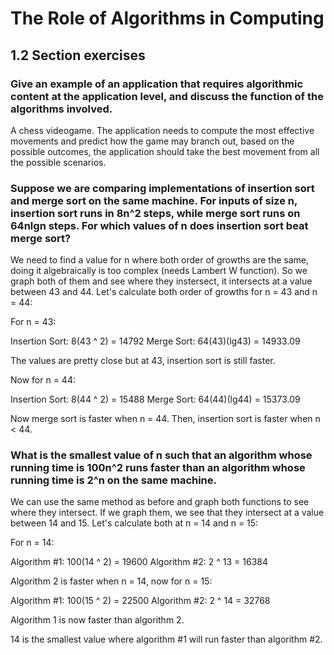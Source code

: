 # The Role of Algorithms in Computing
## 1.2 Section exercises

### Give an example of an application that requires algorithmic content at the application level, and discuss the function of the algorithms involved.

A chess videogame. The application needs to compute the most effective movements and predict how the game may branch out, based on the possible outcomes, the application should take the best movement from all the possible scenarios.

### Suppose we are comparing implementations of insertion sort and merge sort on the same machine. For inputs of size n, insertion sort runs in 8n^2 steps, while merge sort runs on 64nlgn steps. For which values of n does insertion sort beat merge sort?

We need to find a value for n where both order of growths are the same, doing it algebraically is too complex (needs Lambert W function). So we graph both of them and see where they instersect, it intersects at a value between 43 and 44. Let's calculate both order of growths for n = 43 and n = 44:

For n = 43:

Insertion Sort: 8(43 ^ 2) = 14792
Merge Sort:     64(43)(lg43) = 14933.09

The values are pretty close but at 43, insertion sort is still faster.

Now for n = 44:

Insertion Sort: 8(44 ^ 2) = 15488
Merge Sort:     64(44)(lg44) = 15373.09

Now merge sort is faster when n = 44. Then, insertion sort is faster when n < 44.

### What is the smallest value of n such that an algorithm whose running time is 100n^2 runs faster than an algorithm whose running time is 2^n on the same machine.

We can use the same method as before and graph both functions to see where they intersect. If we graph them, we see that they intersect at a value between 14 and 15. Let's calculate both at n = 14 and n = 15:

For n = 14:

Algorithm #1: 100(14 ^ 2) = 19600
Algorithm #2: 2 ^ 13 = 16384

Algorithm 2 is faster when n = 14, now for n = 15:

Algorithm #1: 100(15 ^ 2) = 22500
Algorithm #2: 2 ^ 14 = 32768

Algorithm 1 is now faster than algorithm 2.

14 is the smallest value where algorithm #1 will run faster than algorithm #2.

